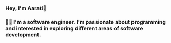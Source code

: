 ### Hey, I'm Aarati🌸


### 👩‍🎓 I'm a software engineer. I'm passionate about programming and interested in exploring different areas of software development.


